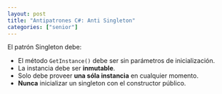 ```yaml
---
layout: post
title: "Antipatrones C#: Anti Singleton"
categories: ["senior"]
---
```


El patrón Singleton debe<!--more-->:

- El método `GetInstance()` debe ser sin parámetros de inicialización.
- La instancia debe ser **inmutable**.
- Solo debe proveer **una sóla instancia** en cualquier momento.
- **Nunca** inicializar un singleton con el constructor público.
